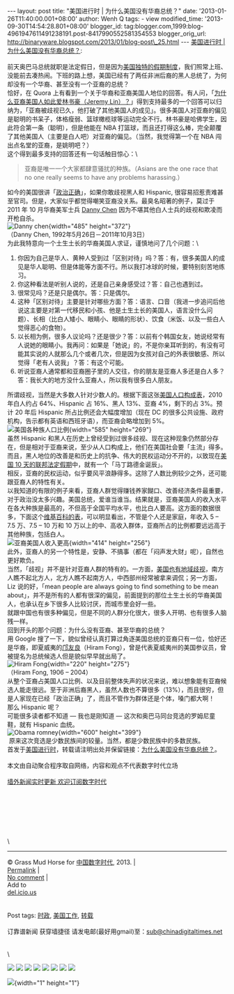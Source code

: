 --- layout: post title: "美国进行时 | 为什么美国没有华裔总统？" date:
'2013-01-26T11:40:00.001+08:00' author: Wenh Q tags: - view
modified\_time: '2013-09-30T14:54:28.801+08:00' blogger\_id:
tag:blogger.com,1999:blog-4961947611491238191.post-8417990552581354553
blogger\_orig\_url:
http://binaryware.blogspot.com/2013/01/blog-post\_25.html ---
[美国进行时 |
为什么美国没有华裔总统？](http://feedproxy.google.com/~r/chinagfwblog/~3/bPQWoA4ejBI/):\
\
前天奥巴马总统就职是法定假日，但是因为[美国独特的假期制度](http://usaing.com/us-holiday.html)，我们照常上班、没能前去凑热闹。下班的路上想，美国已经有了两任非洲后裔的黑人总统了，为何却没有一个华裔、甚至没有一个亚裔的总统？\
恰好，在 Quora
上有看到一个关于华裔和亚裔美国人地位的回答。有人问，「[为什么亚裔美国人如此爱林书豪（Jeremy
Lin）？](https://www.quora.com/Jeremy-Lin-1/Why-are-Asian-Americans-so-incredibly-enamored-with-Jeremy-Lin)」得到支持最多的一个回答可以归纳为，「亚裔被歧视已久，他打破了其他美国人的成见」。很多美国人对亚裔的偏见是聪明的书呆子，体格瘦弱、篮球橄榄球等运动完全不行。林书豪是哈佛学生，因此符合第一条（聪明），但是他能在
NBA
打篮球，而且还打得这么棒，完全颠覆了其他美国人（主要是白人吧）对亚裔的偏见。（当然，我觉得第一个在
NBA 闯出点名堂的亚裔，是姚明吧？）\
这个得到最多支持的回答还有一句话触目惊心：\

> 亚裔是唯一一个大家都肆意骚扰的种族。（Asians are the one race that no
> one really seems to have any problems harassing.）

如今的美国很讲「[政治正确](http://www.infzm.com/content/25291)」，如果你敢歧视黑人和
Hispanic,
很容易招惹责难甚至官司。但是，大家似乎都觉得嘲笑亚裔没关系。最臭名昭著的例子，莫过于
2011 年 10 月华裔美军士兵 [Danny
Chen](http://zh.wikipedia.org/wiki/%E9%99%88%E5%AE%87%E6%99%96) 因为不堪其他白人士兵的歧视和欺凌而开枪自杀。\
![Danny
chen](http://usaing.com/wp-content/uploads/2013/01/danny-chen.jpeg "danny-chen.jpeg"){width="485"
height="372"}\
（Danny Chen, 1992年5月26日－2011年10月3日）\
为此我特意向一个土生土长的华裔美国人求证，谨慎地问了几个问题：\

1.  你因为自己是华人、黄种人受到过「区别对待」吗？答：有，很多美国人的成见是华人聪明、但是体能等方面不行。所以我打冰球的时候，要特别刻苦地练习。
2.  你这种看法是听别人说的，还是自己亲身感受过？答：自己也遇到过。
3.  很常见吗？还是只是偶尔。答：只是偶尔。
4.  这种「区别对待」主要是针对哪些方面？答：语言、口音（我进一步追问后他说这主要是对第一代移民和小孩、他是土生土长的美国人，语言没什么问题）、长相（比白人矮小、眼睛小、眼睛的形状）、饮食（米饭、以及一些白人觉得恶心的食物）。
5.  以长相为例，很多人议论吗？还是很少？答：以前有个韩国女友，她说经常有人说她的眼睛小。我再问：如果是「她说」的，不是你亲耳听到的，有没有可能其实说的人就那么几个或者几次，但是因为女孩对自己的外表很敏感、所以觉得「老有人说我」？答：有这个可能。
6.  听说亚裔人通常都和亚裔圈子里的人交往，你的朋友是亚裔人多还是白人多？答：我长大的地方没什么亚裔人，所以我有很多白人朋友。

所谓歧视，当然是大多数人针对少数人的。根据下面这张[美国人口构成表](http://www.lpstrategies.com/political-case-study-october-2011/)，2010
年白人约占 64%、Hispanic 占 16%、黑人 13%、亚裔 4%，剩下的占 3%。预计 20
年后 Hispanic 所占比例还会大幅度增加（现在 DC
的很多公共设施、政府机构，告示都有英语和西班牙语），而亚裔会略增加到
5%。\
![美国各种族人口比例](http://usaing.com/wp-content/uploads/2013/01/US-Population-by-Race-Ethnicity.png "US-Population-by-Race-Ethnicity.png"){width="585"
height="269"}\
虽然 Hispanic
和黑人在历史上曾经受到过很多歧视、现在这种现象仍然部分存在，但是相对于亚裔来说，至少从人口构成上，他们在美国社会要「主流」得多。而且，黑人地位的改善是和历史上的抗争、伟大的民权运动分不开的，以致现在[美国
10
天的联邦法定假期](http://usaing.com/us-holiday.html#federal-holiday)中，就有一个「马丁路德金诞辰」。\
相反，亚裔的民权运动，似乎要风平浪静得多。这除了人数比例较少之外，还可能跟亚裔人的特性有关。\
以我知道的有限的例子来看，亚裔人群觉得赚钱养家餬口、改善经济条件最重要，对于政治没太多兴趣。美国总统，爱谁当谁当。结果就是，亚裔美国人的收入水平在各大种族是最高的，不但高于全国平均水平，也比白人要高。这方面的数据很多，下面这个[维基百科的表](http://en.wikipedia.org/wiki/Demographics_of_Asian_Americans)，可以明显看出，不管是个人还是家庭，年收入
5 – 7.5 万、7.5 – 10 万和 10
万以上的中、高收入群体，亚裔所占的比例都要远远高于其他种族，包括白人。\
![亚裔美国人收入更高](http://usaing.com/wp-content/uploads/2013/01/%E4%BA%9A%E8%A3%94%E7%BE%8E%E5%9B%BD%E4%BA%BA%E6%94%B6%E5%85%A5%E6%9B%B4%E9%AB%98.jpg "亚裔美国人收入更高.jpg"){width="414"
height="256"}\
此外，亚裔人的另一个特性是，安静、不搞事（都在「闷声发大财」呢），自然也更好欺负。\
当然，「歧视」并不是针对亚裔人群的特有的。一方面，[美国也有地域歧视](http://usaing.com/geographical-discrimination.html)，南方人瞧不起北方人，北方人瞧不起南方人，中西部州经常被拿来调侃；另一方面，Liz
说的好，「mean people are always going to find something to be mean
about」，并不是所有的人都有很深的偏见，前面提到的那位土生土长的华裔美国人，也承认在乡下很多人比较讨厌，而城市里会好一些。\
就跟中国也有很多种偏见，但是不同的人群分化很大，很多人开明、也有很多人脑残一样。\
回到开头的那个问题：为什么没有亚裔、甚至华裔的总统？\
用 Google
搜了一下，貌似曾经认真打算过角逐美国总统的亚裔只有一位，恰好还是华裔，即夏威夷的[邝友良](http://en.wikipedia.org/wiki/Hiram_Fong)（Hiram
Fong），曾是代表夏威夷州的美国参议员，曾被提名为总统候选人但是貌似早早就出局了。\
![Hiram
Fong](http://usaing.com/wp-content/uploads/2013/01/Hiram_Fong.jpg "Hiram_Fong.jpg"){width="220"
height="275"}\
（Hiram Fong, 1906 – 2004）\
从整个亚裔占美国人口比例、以及目前整体失声的状况来说，难以想象能有亚裔候选人能走很远。至于非洲后裔黑人，虽然人数也不算很多（13%），而且很穷，但是人家现在已经「政治正确」了，而且不管作为群体还是个体，嗓门都大啊！\
那么 Hispanic 呢？\
可能很多读者都不知道 — 我也是刚知道 —
这次和奥巴马同台竞选的罗姆尼童鞋，就有 Hispanic 血统。\
![Obama
romney](http://usaing.com/wp-content/uploads/2013/01/obama-romney1.jpg "obama-romney.jpg"){width="600"
height="399"}\
 原来这次竞选是少数民族间的较量。当然，都是少数民族中的多数民族。\
首发于[美国进行时](http://usaing.com/)，转载请注明出处并保留链接：[为什么美国没有华裔总统？](http://usaing.com/chinese-us-president.html)。\
\
本文由自动聚合程序取自网络，内容和观点不代表数字时代立场\
\
[墙外新闻实时更新 欢迎订阅数字时代](http://eepurl.com/mstlf)\
\
\
\
\
\
\
\
\

------------------------------------------------------------------------

© Grass Mud Horse for [中国数字时代](https://meilizhongguo.biz/chinese),
2013. |\
[Permalink](https://meilizhongguo.biz/chinese/2013/01/%e7%be%8e%e5%9b%bd%e8%bf%9b%e8%a1%8c%e6%97%b6-%e4%b8%ba%e4%bb%80%e4%b9%88%e7%be%8e%e5%9b%bd%e6%b2%a1%e6%9c%89%e5%8d%8e%e8%a3%94%e6%80%bb%e7%bb%9f%ef%bc%9f/)
|\
[No
comment](https://meilizhongguo.biz/chinese/2013/01/%e7%be%8e%e5%9b%bd%e8%bf%9b%e8%a1%8c%e6%97%b6-%e4%b8%ba%e4%bb%80%e4%b9%88%e7%be%8e%e5%9b%bd%e6%b2%a1%e6%9c%89%e5%8d%8e%e8%a3%94%e6%80%bb%e7%bb%9f%ef%bc%9f/#comments)
|\
Add to\
[del.icio.us](http://del.icio.us/post?url=https://meilizhongguo.biz/chinese/2013/01/%e7%be%8e%e5%9b%bd%e8%bf%9b%e8%a1%8c%e6%97%b6-%e4%b8%ba%e4%bb%80%e4%b9%88%e7%be%8e%e5%9b%bd%e6%b2%a1%e6%9c%89%e5%8d%8e%e8%a3%94%e6%80%bb%e7%bb%9f%ef%bc%9f/&title=%E7%BE%8E%E5%9B%BD%E8%BF%9B%E8%A1%8C%E6%97%B6%20%7C%20%E4%B8%BA%E4%BB%80%E4%B9%88%E7%BE%8E%E5%9B%BD%E6%B2%A1%E6%9C%89%E5%8D%8E%E8%A3%94%E6%80%BB%E7%BB%9F%EF%BC%9F)\
\
\
Post tags:
[时政](https://meilizhongguo.biz/chinese/tag/%e6%97%b6%e6%94%bf/?category=10466),
[美国工作](https://meilizhongguo.biz/chinese/tag/%e7%be%8e%e5%9b%bd%e5%b7%a5%e4%bd%9c/?category=10466),
[转载](https://meilizhongguo.biz/chinese/tag/%e8%bd%ac%e8%bd%bd/?category=10466)\
\
订靠谱新闻 获穿墙捷径
请发电邮(最好用gmail)至：sub@chinadigitaltimes.net\
\
\
\

<div>

[![](http://feeds.feedburner.com/~ff/chinagfwblog?d=yIl2AUoC8zA)](http://feeds.feedburner.com/~ff/chinagfwblog?a=bPQWoA4ejBI:2xGc0ggPR2w:yIl2AUoC8zA)
[![](http://feeds.feedburner.com/~ff/chinagfwblog?i=bPQWoA4ejBI:2xGc0ggPR2w:-BTjWOF_DHI)](http://feeds.feedburner.com/~ff/chinagfwblog?a=bPQWoA4ejBI:2xGc0ggPR2w:-BTjWOF_DHI)
[![](http://feeds.feedburner.com/~ff/chinagfwblog?i=bPQWoA4ejBI:2xGc0ggPR2w:F7zBnMyn0Lo)](http://feeds.feedburner.com/~ff/chinagfwblog?a=bPQWoA4ejBI:2xGc0ggPR2w:F7zBnMyn0Lo)
[![](http://feeds.feedburner.com/~ff/chinagfwblog?i=bPQWoA4ejBI:2xGc0ggPR2w:V_sGLiPBpWU)](http://feeds.feedburner.com/~ff/chinagfwblog?a=bPQWoA4ejBI:2xGc0ggPR2w:V_sGLiPBpWU)
[![](http://feeds.feedburner.com/~ff/chinagfwblog?d=qj6IDK7rITs)](http://feeds.feedburner.com/~ff/chinagfwblog?a=bPQWoA4ejBI:2xGc0ggPR2w:qj6IDK7rITs)
[![](http://feeds.feedburner.com/~ff/chinagfwblog?d=l6gmwiTKsz0)](http://feeds.feedburner.com/~ff/chinagfwblog?a=bPQWoA4ejBI:2xGc0ggPR2w:l6gmwiTKsz0)
[![](http://feeds.feedburner.com/~ff/chinagfwblog?i=bPQWoA4ejBI:2xGc0ggPR2w:gIN9vFwOqvQ)](http://feeds.feedburner.com/~ff/chinagfwblog?a=bPQWoA4ejBI:2xGc0ggPR2w:gIN9vFwOqvQ)
[![](http://feeds.feedburner.com/~ff/chinagfwblog?d=TzevzKxY174)](http://feeds.feedburner.com/~ff/chinagfwblog?a=bPQWoA4ejBI:2xGc0ggPR2w:TzevzKxY174)

</div>

![](http://feeds.feedburner.com/~r/chinagfwblog/~4/bPQWoA4ejBI){width="1"
height="1"}
